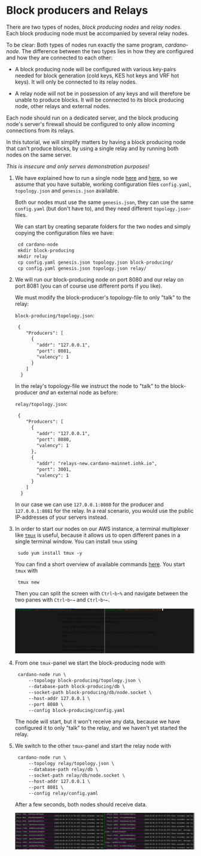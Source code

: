 # Block producers and Relays

There are two types of nodes, _block producing nodes_ and _relay nodes_. 
Each block producing node must be accompanied by several relay nodes.

To be clear: Both types of nodes run exactly the same program, _cardano-node_.
The difference between the two types lies in how they are configured and how they are connected to each other:

- A block producing node will be configured with various key-pairs needed for block generation (cold keys,
  KES hot keys and VRF hot keys). It will only be connected to its relay nodes.

- A relay node will not be in possession of any keys and will therefore be unable to produce blocks.
  It will be connected to its block producing node, other relays and external nodes.

Each node should run on a dedicated server, 
and the block producing node's server's firewall should be configured to only allow incoming connections from its relays.

In this tutorial, we will simplify matters by having a block producing node that can't produce blocks,
by using a single relay
and by running both nodes on the same server.

_This is insecure and only serves demonstration purposes!_

1. We have explained how to run a single node [here](build.md) and [here](ekg.md),
   so we assume that you have suitable, working configuration files `config.yaml`,
   `topology.json` and `genesis.json` available.

   Both our nodes must use the same `genesis.json`, 
   they can use the same `config.yaml` (but don't have to),
   and they need different `topology.json`-files.

   We can start by creating separate folders for the two nodes and simply copying the configuration files we have:

        cd cardano-node
        mkdir block-producing
        mkdir relay
        cp config.yaml genesis.json topology.json block-producing/
        cp config.yaml genesis.json topology.json relay/

2. We will run our block-producing node on port 8080 and our relay on port 8081
   (you can of course use different ports if you like).

   We must modify the block-producer's topology-file to only "talk" to the relay:

   `block-producing/topology.json`:

        {
           "Producers": [
             {
               "addr": "127.0.0.1",
               "port": 8081,
               "valency": 1
             }
           ]
         }

   In the relay's topology-file we instruct the node to "talk" to the block-producer _and_ an external node as before:

   `relay/topology.json`:

        {
           "Producers": [
             {
               "addr": "127.0.0.1",
               "port": 8080,
               "valency": 1
             },
             {
               "addr": "relays-new.cardano-mainnet.iohk.io",
               "port": 3001,
               "valency": 1
             }
           ]
         }

   In our case we can use `127.0.0.1:8080` for the producer and `127.0.0.1:8081` for the relay. 
   In a real scenario, you would use the public IP-addresses of your servers instead.

3. In order to start our nodes on our AWS instance, a terminal multiplexer like [`tmux`](https://github.com/tmux/tmux/wiki)
   is useful, because it allows us to open different panes in a single terminal window.
   You can install `tmux` using

        sudo yum install tmux -y

   You can find a short overview of available commands [here](https://tmuxcheatsheet.com/). You start `tmux` with

        tmux new

   Then you can split the screen with `Ctrl`-`b`-`%` and navigate between the two panes with `Ctrl`-`b`-`→` and `Ctrl`-`b`-`←`.

   ![tmux with two panels](images/tmux.png)

4. From one `tmux`-panel we start the block-producing node with

        cardano-node run \
            --topology block-producing/topology.json \
            --database-path block-producing/db \
            --socket-path block-producing/db/node.socket \
            --host-addr 127.0.0.1 \
            --port 8080 \
            --config block-producing/config.yaml

   The node will start, but it won't receive any data, because we have configured it to only "talk" to the relay,
   and we haven't yet started the relay.

5. We switch to the other `tmux`-panel and start the relay node with

        cardano-node run \
            --topology relay/topology.json \
            --database-path relay/db \
            --socket-path relay/db/node.socket \
            --host-addr 127.0.0.1 \
            --port 8081 \
            --config relay/config.yaml

   After a few seconds, both nodes should receive data.

   ![Block-producing node and relay node running in parallel](images/producer-relay.png)


